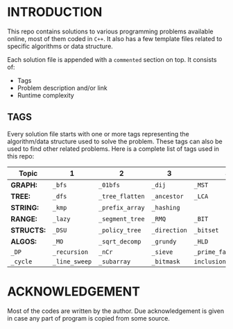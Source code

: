 # INTRODUCTION

This repo contains solutions to various programming problems available online, most of them coded in `C++`.
It also has a few template files related to specific algorithms or data structure.

Each solution file is appended with a `commented` section on top. It consists of:
- Tags
- Problem description and/or link
- Runtime complexity

## TAGS

Every solution file starts with one or more tags representing the algorithm/data structure used to solve the problem. These tags can also be used to find other related problems. Here is a complete list of tags used in this repo:

Topic | 1 | 2 | 3 | 4 | 5
--- | --- | --- | --- | --- | ---
**GRAPH:** | `_bfs` | `_01bfs` | `_dij` | `_MST` | `_floyd_warshall`
**TREE:** | `_dfs` | `_tree_flatten` | `_ancestor` | `_LCA` | `_euler_path`
**STRING:** | `_kmp` | `_prefix_array` | `_hashing` |  | 
**RANGE:** | `_lazy` | `_segment_tree` | `_RMQ` | `_BIT` | 
**STRUCTS:** | `_DSU` | `_policy_tree` | `_direction` | `_bitset` | `_offline`
**ALGOS:** | `_MO` | `_sqrt_decomp` | `_grundy` | `_HLD` | `_fast_matrix_multiply`
  | `_DP` | `_recursion` | `_nCr` | `_sieve` | `_prime_factorize`
  | `_cycle` | `_line_sweep` | `_subarray` | `_bitmask` | `inclusion_exclusion`

# ACKNOWLEDGEMENT

Most of the codes are written by the author. Due acknowledgement is given in case any part of program is copied from some source.
